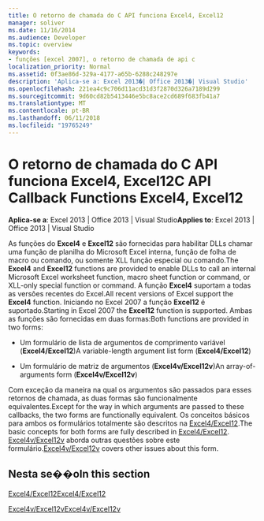 ```yaml
---
title: O retorno de chamada do C API funciona Excel4, Excel12
manager: soliver
ms.date: 11/16/2014
ms.audience: Developer
ms.topic: overview
keywords:
- funções [excel 2007], o retorno de chamada de api c
localization_priority: Normal
ms.assetid: 0f3ae86d-329a-4177-a65b-6288c248297e
description: 'Aplica-se a: Excel 2013�| Office 2013�| Visual Studio'
ms.openlocfilehash: 221ea4c9c706d11acd31d3f2870d326a7189d299
ms.sourcegitcommit: 9d60cd82b5413446e5bc8ace2cd689f683fb41a7
ms.translationtype: MT
ms.contentlocale: pt-BR
ms.lasthandoff: 06/11/2018
ms.locfileid: "19765249"
---
```

# <a name="c-api-callback-functions-excel4-excel12"></a><span data-ttu-id="0878f-104">O retorno de chamada do C API funciona Excel4, Excel12</span><span class="sxs-lookup"><span data-stu-id="0878f-104">C API Callback Functions Excel4, Excel12</span></span>

<span data-ttu-id="0878f-105">**Aplica-se a**: Excel 2013 | Office 2013 | Visual Studio</span><span class="sxs-lookup"><span data-stu-id="0878f-105">**Applies to**: Excel 2013 | Office 2013 | Visual Studio</span></span> 
  
<span data-ttu-id="0878f-106">As funções do **Excel4** e **Excel12** são fornecidas para habilitar DLLs chamar uma função de planilha do Microsoft Excel interna, função de folha de macro ou comando, ou somente XLL função especial ou comando.</span><span class="sxs-lookup"><span data-stu-id="0878f-106">The **Excel4** and **Excel12** functions are provided to enable DLLs to call an internal Microsoft Excel worksheet function, macro sheet function or command, or XLL-only special function or command.</span></span> <span data-ttu-id="0878f-107">A função **Excel4** suportam a todas as versões recentes do Excel.</span><span class="sxs-lookup"><span data-stu-id="0878f-107">All recent versions of Excel support the **Excel4** function.</span></span> <span data-ttu-id="0878f-108">Iniciando no Excel 2007 a função **Excel12** é suportado.</span><span class="sxs-lookup"><span data-stu-id="0878f-108">Starting in Excel 2007 the **Excel12** function is supported.</span></span> <span data-ttu-id="0878f-109">Ambas as funções são fornecidas em duas formas:</span><span class="sxs-lookup"><span data-stu-id="0878f-109">Both functions are provided in two forms:</span></span> 
  
- <span data-ttu-id="0878f-110">Um formulário de lista de argumentos de comprimento variável (**Excel4/Excel12**)</span><span class="sxs-lookup"><span data-stu-id="0878f-110">A variable-length argument list form (**Excel4/Excel12**)</span></span>
    
- <span data-ttu-id="0878f-111">Um formulário de matriz de argumentos (**Excel4v/Excel12v**)</span><span class="sxs-lookup"><span data-stu-id="0878f-111">An array-of-arguments form (**Excel4v/Excel12v**)</span></span>
    
<span data-ttu-id="0878f-112">Com exceção da maneira na qual os argumentos são passados para esses retornos de chamada, as duas formas são funcionalmente equivalentes.</span><span class="sxs-lookup"><span data-stu-id="0878f-112">Except for the way in which arguments are passed to these callbacks, the two forms are functionally equivalent.</span></span> <span data-ttu-id="0878f-113">Os conceitos básicos para ambos os formulários totalmente são descritos na [Excel4/Excel12](excel4-excel12.md).</span><span class="sxs-lookup"><span data-stu-id="0878f-113">The basic concepts for both forms are fully described in [Excel4/Excel12](excel4-excel12.md).</span></span> <span data-ttu-id="0878f-114">[Excel4v/Excel12v](excel4v-excel12v.md) aborda outras questões sobre este formulário.</span><span class="sxs-lookup"><span data-stu-id="0878f-114">[Excel4v/Excel12v](excel4v-excel12v.md) covers other issues about this form.</span></span> 
  
## <a name="in-this-section"></a><span data-ttu-id="0878f-115">Nesta se��o</span><span class="sxs-lookup"><span data-stu-id="0878f-115">In this section</span></span>

[<span data-ttu-id="0878f-116">Excel4/Excel12</span><span class="sxs-lookup"><span data-stu-id="0878f-116">Excel4/Excel12</span></span>](excel4-excel12.md)
  
[<span data-ttu-id="0878f-117">Excel4v/Excel12v</span><span class="sxs-lookup"><span data-stu-id="0878f-117">Excel4v/Excel12v</span></span>](excel4v-excel12v.md)
  

